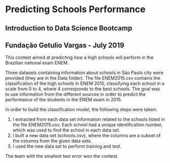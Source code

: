 # Predicting Schools Performance 
## Introduction to Data Science Bootcamp  
## Fundação Getulio Vargas - July 2019 

This contest aimed at predicting how a high schools will perform in the Brazilian national exam ENEM. 

Three datasets containing information about schools in São Paulo city were provided (they are in the Data folder). The file ENEM2015.csv contains the classification of the high schools in ENEM 2015, classifying each school in a scale from 0 to 4, where 4 corresponds to the best schools. The goal was to use information from the different sources in order to predict the performance of the students in the ENEM exam in 2015. 
 
In order to build the classification model, the following steps were taken:
 
   1.	I extracted from each data set information related to the schools listed in the file ENEM2015.csv. Each school had a unique identification number, which was used to find the school in each data set. 
   2.	I built a new data set (schools.csv), where the columns are a subset of the columns from the given data sets. 
   3.	I used the new data set to perform training and test. 

The team with the smallest test error won the contest.


 
